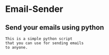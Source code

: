 # Email-Sender
## Send your emails using python

    This is a simple python script 
    that you can use for sending emails
    to anyone.